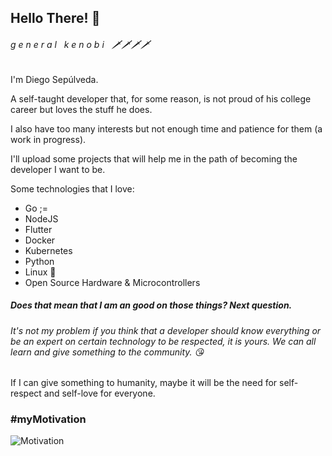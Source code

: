 ## Hello There! 👋

###### g e n e r a l &nbsp; k e n o b i &nbsp; 🗡🗡🗡🗡

I'm Diego Sepúlveda.

A self-taught developer that, for some reason, is not proud of his college career but loves the stuff he does.

I also have too many interests but not enough time and patience for them (a work in progress).

I'll upload some projects that will help me in the path of becoming the developer I want to be.

Some technologies that I love:

- Go ;=
- NodeJS
- Flutter
- Docker
- Kubernetes
- Python
- Linux 🐧
- Open Source Hardware & Microcontrollers

##### Does that mean that I am an good on those things? Next question.

###### It's not my problem if you think that a developer should know everything or be an expert on certain technology to be respected, it is yours. We can all learn and give something to the community. 😘

If I can give something to humanity, maybe it will be the need for self-respect and self-love for everyone.

### #myMotivation

![Motivation](https://www.bardown.com/polopoly_fs/1.951196!/fileimage/httpImage/image.png_gen/derivatives/landscape_620/michael-scott.png)
